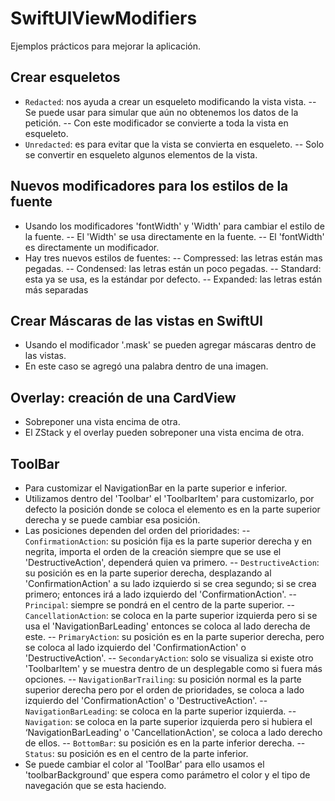 # SwiftUIViewModifiers
Ejemplos prácticos para mejorar la aplicación.

## Crear esqueletos
- `Redacted`: nos ayuda a crear un esqueleto modificando la vista vista.
-- Se puede usar para simular que aún no obtenemos los datos de la petición.
-- Con este modificador se convierte a toda la vista en esqueleto.
- `Unredacted`: es para evitar que la vista se convierta en esqueleto.
-- Solo se convertir en esqueleto algunos elementos de la vista.

## Nuevos modificadores para los estilos de la fuente
- Usando los modificadores 'fontWidth' y 'Width' para cambiar el estilo de la fuente.
-- El 'Width' se usa directamente en la fuente.
-- El 'fontWidth' es directamente un modificador.
- Hay tres nuevos estilos de fuentes:
-- Compressed: las letras están mas pegadas.
-- Condensed: las letras están un poco pegadas.
-- Standard: esta ya se usa, es la estándar por defecto.
-- Expanded: las letras están más separadas

## Crear Máscaras de las vistas en SwiftUI
- Usando el modificador '.mask' se pueden agregar máscaras dentro de las vistas.
- En este caso se agregó una palabra dentro de una imagen.

## Overlay: creación de una CardView
- Sobreponer una vista encima de otra.
- El ZStack y el overlay pueden sobreponer una vista encima de otra.

## ToolBar 
- Para customizar el NavigationBar en la parte superior e inferior.
- Utilizamos dentro del 'Toolbar' el 'ToolbarItem' para customizarlo, por defecto la posición donde se coloca el elemento es en la parte superior derecha y se puede cambiar esa posición.
- Las posiciones dependen del orden del prioridades:
--  `ConfirmationAction`: su posición fija es la parte superior derecha y en negrita, importa el orden de la creación siempre que se use el 'DestructiveAction', dependerá quien va primero.
-- `DestructiveAction`: su posición es en la parte superior derecha, desplazando al 'ConfirmationAction' a su lado izquierdo si se crea segundo; si se crea primero; entonces irá a lado izquierdo del 'ConfirmationAction'.
-- `Principal`: siempre se pondrá en el centro de la parte superior.
-- `CancellationAction`: se coloca en la parte superior izquierda pero si se usa el 'NavigationBarLeading' entonces se coloca al lado derecha de este.
-- `PrimaryAction`: su posición es en la parte superior derecha, pero se coloca al lado izquierdo del 'ConfirmationAction' o 'DestructiveAction'.
-- `SecondaryAction`: solo se visualiza si existe otro 'ToolbarItem' y se muestra dentro de un desplegable como si fuera más opciones.
-- `NavigationBarTrailing`: su posición normal es la parte superior derecha pero por el orden de prioridades, se coloca a lado izquierdo del 'ConfirmationAction' o 'DestructiveAction'.
-- `NavigationBarLeading`: se coloca en la parte superior izquierda.
-- `Navigation`: se coloca en la parte superior izquierda pero si hubiera el ‘NavigationBarLeading' o 'CancellationAction', se coloca a lado derecho de ellos.
-- `BottomBar`: su posición es en la parte inferior derecha.
-- `Status`: su posición es en el centro de la parte inferior.
- Se puede cambiar el color al 'ToolBar' para ello usamos el 'toolbarBackground' que espera como parámetro el color y el tipo de navegación que se esta haciendo.